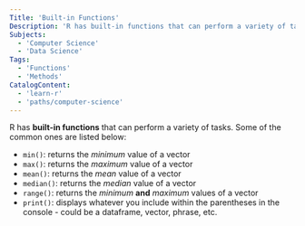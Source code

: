 ```yaml
---
Title: 'Built-in Functions'
Description: 'R has built-in functions that can perform a variety of tasks.'
Subjects:
  - 'Computer Science'
  - 'Data Science'
Tags:
  - 'Functions'
  - 'Methods'
CatalogContent:
  - 'learn-r'
  - 'paths/computer-science'
---
```


R has **built-in functions** that can perform a variety of tasks. Some of the common ones are listed below:

 - `min()`: returns the *minimum* value of a vector
 - `max()`: returns the *maximum* value of a vector
 - `mean()`: returns the *mean* value of a vector
 - `median()`: returns the *median* value of a vector
 - `range()`: returns the *minimum* **and** *maximum* values of a vector
 - `print()`: displays whatever you include within the parentheses in the console - could be a dataframe, vector, phrase, etc.